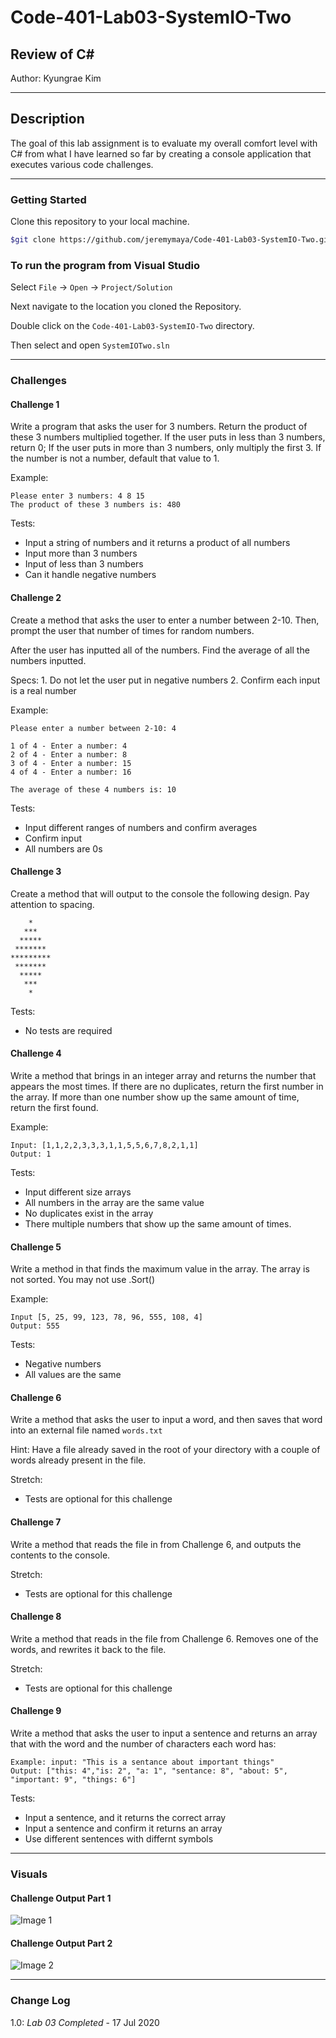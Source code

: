 # Code-401-Lab03-SystemIO-Two

## Review of C\#

Author: Kyungrae Kim

----

## Description

The goal of this lab assignment is to evaluate my overall comfort level with C# from what I have learned so far by creating a console application that executes  various code challenges.

----

### Getting Started

Clone this repository to your local machine.

```bash
$git clone https://github.com/jeremymaya/Code-401-Lab03-SystemIO-Two.git
```

### To run the program from Visual Studio

Select ```File``` -> ```Open``` -> ```Project/Solution```

Next navigate to the location you cloned the Repository.

Double click on the ```Code-401-Lab03-SystemIO-Two``` directory.

Then select and open ```SystemIOTwo.sln```

----

### Challenges

#### Challenge 1

Write a program that asks the user for 3 numbers. Return the product of these 3 numbers multiplied together. If the user puts in less than 3 numbers, return 0; If the user puts in more than 3 numbers, only multiply the first 3. If the number is not a number, default that value to 1.

Example:

```text
Please enter 3 numbers: 4 8 15
The product of these 3 numbers is: 480
```

Tests:

* Input a string of numbers and it returns a product of all numbers
* Input more than 3 numbers
* Input of less than 3 numbers
* Can it handle negative numbers

#### Challenge 2

Create a method that asks the user to enter a number between 2-10. Then, prompt the user that number of times for random numbers.

After the user has inputted all of the numbers. Find the average of all the numbers inputted.

Specs: 1. Do not let the user put in negative numbers 2. Confirm each input is a real number

Example:

```text
Please enter a number between 2-10: 4

1 of 4 - Enter a number: 4
2 of 4 - Enter a number: 8
3 of 4 - Enter a number: 15
4 of 4 - Enter a number: 16

The average of these 4 numbers is: 10
```

Tests:

* Input different ranges of numbers and confirm averages
* Confirm input
* All numbers are 0s

#### Challenge 3

Create a method that will output to the console the following design. Pay attention to spacing.

```text
    *
   ***
  *****
 *******
*********
 *******
  *****
   ***
    *
```

Tests:

* No tests are required

#### Challenge 4

Write a method that brings in an integer array and returns the number that appears the most times. If there are no duplicates, return the first number in the array. If more than one number show up the same amount of time, return the first found.

Example:

```text
Input: [1,1,2,2,3,3,3,1,1,5,5,6,7,8,2,1,1]
Output: 1
```

Tests:

* Input different size arrays
* All numbers in the array are the same value
* No duplicates exist in the array
* There multiple numbers that show up the same amount of times.

#### Challenge 5

Write a method in that finds the maximum value in the array. The array is not sorted. You may not use .Sort()

Example:

```text
Input [5, 25, 99, 123, 78, 96, 555, 108, 4]
Output: 555
```

Tests:

* Negative numbers
* All values are the same

#### Challenge 6

Write a method that asks the user to input a word, and then saves that word into an external file named ```words.txt```

Hint: Have a file already saved in the root of your directory with a couple of words already present in the file.

Stretch:

* Tests are optional for this challenge

#### Challenge 7

Write a method that reads the file in from Challenge 6, and outputs the contents to the console.

Stretch:

* Tests are optional for this challenge

#### Challenge 8

Write a method that reads in the file from Challenge 6. Removes one of the words, and rewrites it back to the file.

Stretch:

* Tests are optional for this challenge

#### Challenge 9

Write a method that asks the user to input a sentence and returns an array that with the word and the number of characters each word has:

```text
Example: input: "This is a sentance about important things"
Output: ["this: 4","is: 2", "a: 1", "sentance: 8", "about: 5", "important: 9", "things: 6"]
```

Tests:

* Input a sentence, and it returns the correct array
* Input a sentence and confirm it returns an array
* Use different sentences with differnt symbols

----

### Visuals

#### Challenge Output Part 1

![Image 1](Screenshots/01.png)

#### Challenge Output Part 2

![Image 2](Screenshots/02.png)

----

### Change Log

1.0: *Lab 03 Completed* - 17 Jul 2020

